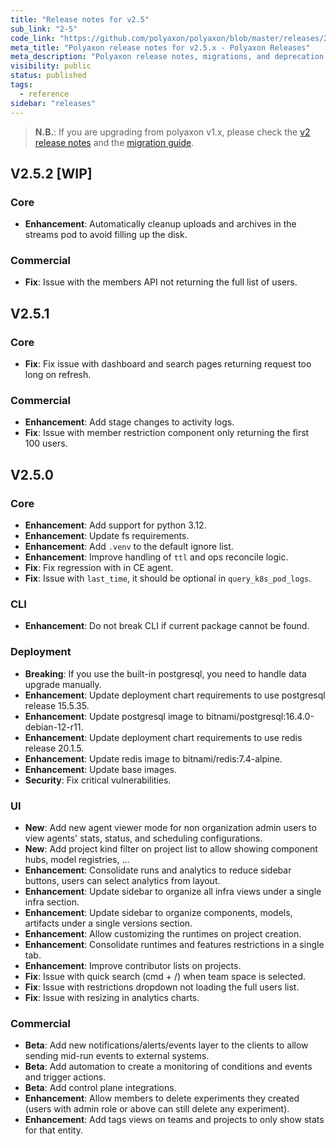 ```yaml
---
title: "Release notes for v2.5"
sub_link: "2-5"
code_link: "https://github.com/polyaxon/polyaxon/blob/master/releases/2-5.md"
meta_title: "Polyaxon release notes for v2.5.x - Polyaxon Releases"
meta_description: "Polyaxon release notes, migrations, and deprecation notes for v2.5.x."
visibility: public
status: published
tags:
  - reference
sidebar: "releases"
---
```


> **N.B.**: If you are upgrading from polyaxon v1.x, please check the [v2 release notes](/docs/releases/2-0/) and the [migration guide](/docs/resources/migration/#migration-from-v1x-to-v2y).

## V2.5.2 [WIP]

### Core

 * **Enhancement**: Automatically cleanup uploads and archives in the streams pod to avoid filling up the disk.

### Commercial

 * **Fix**: Issue with the members API not returning the full list of users.

## V2.5.1

### Core

 * **Fix**: Fix issue with dashboard and search pages returning request too long on refresh.

### Commercial

 * **Enhancement**: Add stage changes to activity logs.
 * **Fix**: Issue with member restriction component only returning the first 100 users.

## V2.5.0

### Core

 * **Enhancement**: Add support for python 3.12.
 * **Enhancement**: Update fs requirements.
 * **Enhancement**: Add `.venv` to the default ignore list.
 * **Enhancement**: Improve handling of `ttl` and ops reconcile logic.
 * **Fix**: Fix regression with in CE agent.
 * **Fix**: Issue with `last_time`, it should be optional in `query_k8s_pod_logs`.

### CLI

 * **Enhancement**: Do not break CLI if current package cannot be found.

### Deployment

 * **Breaking**: If you use the built-in postgresql, you need to handle data upgrade manually.
 * **Enhancement**: Update deployment chart requirements to use postgresql release 15.5.35.
 * **Enhancement**: Update postgresql image to bitnami/postgresql:16.4.0-debian-12-r11.
 * **Enhancement**: Update deployment chart requirements to use redis release 20.1.5.
 * **Enhancement**: Update redis image to bitnami/redis:7.4-alpine.
 * **Enhancement**: Update base images.
 * **Security**: Fix critical vulnerabilities.

### UI

 * **New**: Add new agent viewer mode for non organization admin users to view agents' stats, status, and scheduling configurations.
 * **New**: Add project kind filter on project list to allow showing component hubs, model registries, ...
 * **Enhancement**: Consolidate runs and analytics to reduce sidebar buttons, users can select analytics from layout.
 * **Enhancement**: Update sidebar to organize all infra views under a single infra section.
 * **Enhancement**: Update sidebar to organize components, models, artifacts under a single versions section.
 * **Enhancement**: Allow customizing the runtimes on project creation.
 * **Enhancement**: Consolidate runtimes and features restrictions in a single tab.
 * **Enhancement**: Improve contributor lists on projects.
 * **Fix**: Issue with quick search (cmd + /) when team space is selected.
 * **Fix**: Issue with restrictions dropdown not loading the full users list.
 * **Fix**: Issue with resizing in analytics charts.

### Commercial

 * **Beta**: Add new notifications/alerts/events layer to the clients to allow sending mid-run events to external systems.
 * **Beta**: Add automation to create a monitoring of conditions and events and trigger actions.
 * **Beta**: Add control plane integrations.
 * **Enhancement**: Allow members to delete experiments they created (users with admin role or above can still delete any experiment).
 * **Enhancement**: Add tags views on teams and projects to only show stats for that entity.
